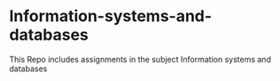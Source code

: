 # Information-systems-and-databases
This Repo includes assignments in the subject Information systems and databases
